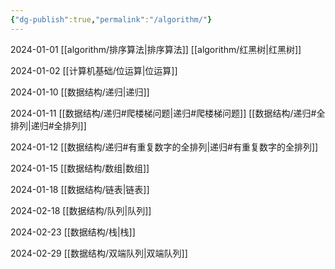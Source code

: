 ```yaml
---
{"dg-publish":true,"permalink":"/algorithm/"}
---
```


2024-01-01
[[algorithm/排序算法\|排序算法]]
[[algorithm/红黑树\|红黑树]]

2024-01-02
[[计算机基础/位运算\|位运算]]

2024-01-10
[[数据结构/递归\|递归]]

2024-01-11
[[数据结构/递归#爬楼梯问题\|递归#爬楼梯问题]]
[[数据结构/递归#全排列\|递归#全排列]]


2024-01-12
[[数据结构/递归#有重复数字的全排列\|递归#有重复数字的全排列]]

2024-01-15
[[数据结构/数组\|数组]]

2024-01-18
[[数据结构/链表\|链表]]

2024-02-18
[[数据结构/队列\|队列]]

2024-02-23
[[数据结构/栈\|栈]]

2024-02-29
[[数据结构/双端队列\|双端队列]]
